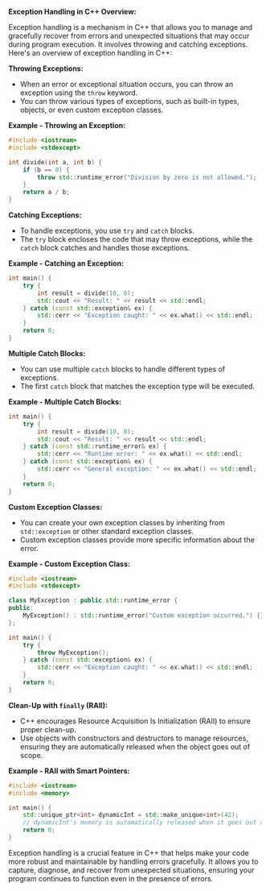 **Exception Handling in C++ Overview:**

Exception handling is a mechanism in C++ that allows you to manage and gracefully recover from errors and unexpected situations that may occur during program execution. It involves throwing and catching exceptions. Here's an overview of exception handling in C++:

**Throwing Exceptions:**
- When an error or exceptional situation occurs, you can throw an exception using the `throw` keyword.
- You can throw various types of exceptions, such as built-in types, objects, or even custom exception classes.

**Example - Throwing an Exception:**
```cpp
#include <iostream>
#include <stdexcept>

int divide(int a, int b) {
    if (b == 0) {
        throw std::runtime_error("Division by zero is not allowed.");
    }
    return a / b;
}
```

**Catching Exceptions:**
- To handle exceptions, you use `try` and `catch` blocks.
- The `try` block encloses the code that may throw exceptions, while the `catch` block catches and handles those exceptions.

**Example - Catching an Exception:**
```cpp
int main() {
    try {
        int result = divide(10, 0);
        std::cout << "Result: " << result << std::endl;
    } catch (const std::exception& ex) {
        std::cerr << "Exception caught: " << ex.what() << std::endl;
    }
    return 0;
}
```

**Multiple Catch Blocks:**
- You can use multiple `catch` blocks to handle different types of exceptions.
- The first `catch` block that matches the exception type will be executed.

**Example - Multiple Catch Blocks:**
```cpp
int main() {
    try {
        int result = divide(10, 0);
        std::cout << "Result: " << result << std::endl;
    } catch (const std::runtime_error& ex) {
        std::cerr << "Runtime error: " << ex.what() << std::endl;
    } catch (const std::exception& ex) {
        std::cerr << "General exception: " << ex.what() << std::endl;
    }
    return 0;
}
```

**Custom Exception Classes:**
- You can create your own exception classes by inheriting from `std::exception` or other standard exception classes.
- Custom exception classes provide more specific information about the error.

**Example - Custom Exception Class:**
```cpp
#include <iostream>
#include <stdexcept>

class MyException : public std::runtime_error {
public:
    MyException() : std::runtime_error("Custom exception occurred.") {}
};

int main() {
    try {
        throw MyException();
    } catch (const std::exception& ex) {
        std::cerr << "Exception caught: " << ex.what() << std::endl;
    }
    return 0;
}
```

**Clean-Up with `finally` (RAII):**
- C++ encourages Resource Acquisition Is Initialization (RAII) to ensure proper clean-up.
- Use objects with constructors and destructors to manage resources, ensuring they are automatically released when the object goes out of scope.

**Example - RAII with Smart Pointers:**
```cpp
#include <iostream>
#include <memory>

int main() {
    std::unique_ptr<int> dynamicInt = std::make_unique<int>(42);
    // dynamicInt's memory is automatically released when it goes out of scope
    return 0;
}
```

Exception handling is a crucial feature in C++ that helps make your code more robust and maintainable by handling errors gracefully. It allows you to capture, diagnose, and recover from unexpected situations, ensuring your program continues to function even in the presence of errors.